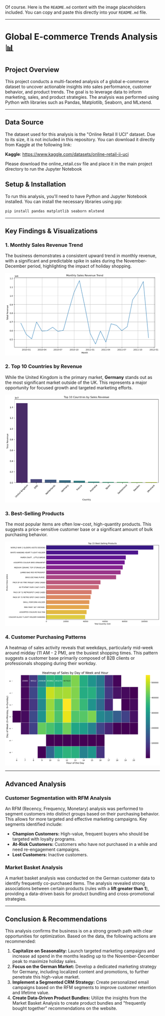 Of course. Here is the `README.md` content with the image placeholders included. You can copy and paste this directly into your `README.md` file.

-----

# Global E-commerce Trends Analysis 📊

## Project Overview

This project conducts a multi-faceted analysis of a global e-commerce dataset to uncover actionable insights into sales performance, customer behavior, and product trends. The goal is to leverage data to inform marketing, sales, and product strategies. The analysis was performed using Python with libraries such as Pandas, Matplotlib, Seaborn, and MLxtend.

-----
## Data Source
The dataset used for this analysis is the "Online Retail II UCI" dataset. Due to its size, it is not included in this repository. You can download it directly from Kaggle at the following link:

**Kaggle**: https://www.kaggle.com/datasets/online-retail-ii-uci

Please download the online_retail.csv file and place it in the main project directory to run the Jupyter Notebook

## Setup & Installation

To run this analysis, you'll need to have Python and Jupyter Notebook installed. You can install the necessary libraries using pip:

```bash
pip install pandas matplotlib seaborn mlxtend
```

-----

## Key Findings & Visualizations

### 1\. Monthly Sales Revenue Trend

The business demonstrates a consistent upward trend in monthly revenue, with a significant and predictable spike in sales during the November-December period, highlighting the impact of holiday shopping.

![Monthly Sales Trend](images/monthly_sales_trend.png)

### 2\. Top 10 Countries by Revenue

While the United Kingdom is the primary market, **Germany** stands out as the most significant market outside of the UK. This represents a major opportunity for focused growth and targeted marketing efforts.

![Top 10 Countries by Revenue](images/top_countries_revenue.png)

### 3\. Best-Selling Products

The most popular items are often low-cost, high-quantity products. This suggests a price-sensitive customer base or a significant amount of bulk purchasing behavior.

![Best-Selling Products](images/top_products.png)

### 4\. Customer Purchasing Patterns

A heatmap of sales activity reveals that weekdays, particularly mid-week around midday (11 AM - 2 PM), are the busiest shopping times. This pattern suggests a customer base primarily composed of B2B clients or professionals shopping during their workday.

![Customer Purchasing Patterns Heatmap](images/sales_heatmap.png)

-----

## Advanced Analysis

### Customer Segmentation with RFM Analysis

An RFM (Recency, Frequency, Monetary) analysis was performed to segment customers into distinct groups based on their purchasing behavior. This allows for more targeted and effective marketing campaigns. Key segments identified include:

  * **Champion Customers:** High-value, frequent buyers who should be targeted with loyalty programs.
  * **At-Risk Customers:** Customers who have not purchased in a while and need re-engagement campaigns.
  * **Lost Customers:** Inactive customers.

### Market Basket Analysis

A market basket analysis was conducted on the German customer data to identify frequently co-purchased items. The analysis revealed strong associations between certain products (rules with a **lift greater than 1**), providing a data-driven basis for product bundling and cross-promotional strategies.

-----

## Conclusion & Recommendations

This analysis confirms the business is on a strong growth path with clear opportunities for optimization. Based on the data, the following actions are recommended:

1.  **Capitalize on Seasonality:** Launch targeted marketing campaigns and increase ad spend in the months leading up to the November-December peak to maximize holiday sales.
2.  **Focus on the German Market:** Develop a dedicated marketing strategy for Germany, including localized content and promotions, to further penetrate this high-value market.
3.  **Implement a Segmented CRM Strategy:** Create personalized email campaigns based on the RFM segments to improve customer retention and lifetime value.
4.  **Create Data-Driven Product Bundles:** Utilize the insights from the Market Basket Analysis to create product bundles and "frequently bought together" recommendations on the website.